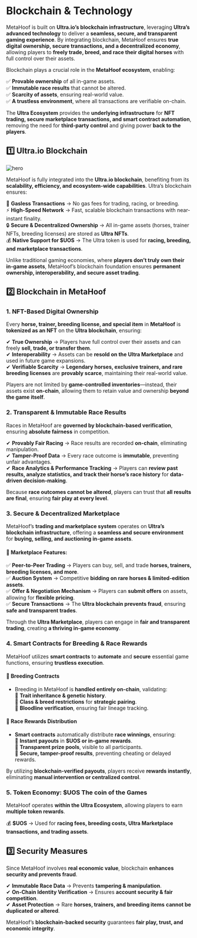 # Blockchain & Technology 

MetaHoof is built on **Ultra.io’s blockchain infrastructure**, leveraging **Ultra’s advanced technology** to deliver a 
**seamless, secure, and transparent gaming experience**. By integrating blockchain, MetaHoof ensures **true digital ownership, secure transactions, and a decentralized economy**, allowing players to **freely trade, breed, and race their digital horses** with full control over their assets.

Blockchain plays a crucial role in the **MetaHoof ecosystem**, enabling:

✅ **Provable ownership** of all in-game assets.  
✅ **Immutable race results** that cannot be altered.  
✅ **Scarcity of assets**, ensuring real-world value.  
✅ **A trustless environment**, where all transactions are verifiable on-chain.

The **Ultra Ecosystem** provides the **underlying infrastructure** for **NFT trading, secure marketplace transactions,
and smart contract automation**, removing the need for **third-party control** and giving power **back to the players**.

## 1️⃣ Ultra.io Blockchain

![hero](/img/ultra.png)

MetaHoof is fully integrated into the **Ultra.io blockchain**, benefiting from its **scalability, efficiency, and
ecosystem-wide capabilities**. Ultra’s blockchain ensures:

🚀 **Gasless Transactions** → No gas fees for trading, racing, or breeding.  
⚡ **High-Speed Network** → Fast, scalable blockchain transactions with near-instant finality.  
🔒 **Secure & Decentralized Ownership** → All in-game assets (horses, trainer NFTs, breeding licenses) are stored as **Ultra NFTs**.  
💰 **Native Support for $UOS** → The Ultra token is used for **racing, breeding, and marketplace transactions**.

Unlike traditional gaming economies, where **players don’t truly own their in-game assets**, MetaHoof’s blockchain
foundation ensures **permanent ownership, interoperability, and secure asset trading**.

## 2️⃣ Blockchain in MetaHoof

### 1. NFT-Based Digital Ownership

Every **horse, trainer, breeding license, and special item** in **MetaHoof** is **tokenized as an NFT** on the **Ultra
blockchain**, ensuring:

✔ **True Ownership** → Players have full control over their assets and can freely **sell, trade, or transfer them**.  
✔ **Interoperability** → Assets can be **resold on the Ultra Marketplace** and used in future game expansions.  
✔ **Verifiable Scarcity** → **Legendary horses, exclusive trainers, and rare breeding licenses** are **provably scarce**, maintaining their real-world value.

Players are not limited by **game-controlled inventories**—instead, their assets exist **on-chain**, allowing them to
retain value and ownership **beyond the game itself**.

### 2. Transparent & Immutable Race Results

Races in MetaHoof are **governed by blockchain-based verification**, ensuring **absolute fairness** in competition.

✔ **Provably Fair Racing** → Race results are recorded **on-chain**, eliminating manipulation.  
✔ **Tamper-Proof Data** → Every race outcome is **immutable**, preventing unfair advantages.  
✔ **Race Analytics & Performance Tracking** → Players can **review past results, analyze statistics, and track their
horse’s race history** for **data-driven decision-making**.

Because **race outcomes cannot be altered**, players can trust that **all results are final**, ensuring **fair play at
every level**.

### 3. Secure & Decentralized Marketplace

MetaHoof’s **trading and marketplace system** operates on **Ultra’s blockchain infrastructure**, offering a **seamless
and secure environment** for **buying, selling, and auctioning in-game assets**.

#### 🔹 Marketplace Features:

✅ **Peer-to-Peer Trading** → Players can buy, sell, and trade **horses, trainers, breeding licenses, and more**.  
✅ **Auction System** → Competitive **bidding on rare horses & limited-edition assets**.  
✅ **Offer & Negotiation Mechanism** → Players can **submit offers** on assets, allowing for **flexible pricing**.  
✅ **Secure Transactions** → The **Ultra blockchain prevents fraud**, ensuring **safe and transparent trades**.

Through the **Ultra Marketplace**, players can engage in **fair and transparent trading**, creating **a thriving in-game
economy**.

### 4. Smart Contracts for Breeding & Race Rewards

MetaHoof utilizes **smart contracts** to **automate** and **secure** essential game functions, ensuring **trustless
execution**.

#### 📌 Breeding Contracts

- Breeding in MetaHoof is **handled entirely on-chain**, validating:  
  🔹 **Trait inheritance & genetic history**.  
  🔹 **Class & breed restrictions** for **strategic pairing**.  
  🔹 **Bloodline verification**, ensuring fair lineage tracking.

#### 📌 Race Rewards Distribution

- **Smart contracts** automatically distribute **race winnings**, ensuring:  
  🔹 **Instant payouts** in **$UOS or in-game rewards**.  
  🔹 **Transparent prize pools**, visible to all participants.  
  🔹 **Secure, tamper-proof results**, preventing cheating or delayed rewards.

By utilizing **blockchain-verified payouts**, players receive **rewards instantly**, eliminating **manual intervention
or centralized control**.

### 5. Token Economy: $UOS The coin of the Games

MetaHoof operates **within the Ultra Ecosystem**, allowing players to earn **multiple token rewards**.

💰 **$UOS** → Used for **racing fees, breeding costs, Ultra Marketplace transactions, and trading assets**.  

## 3️⃣ Security Measures

Since MetaHoof involves **real economic value**, blockchain **enhances security and prevents fraud**.

✔ **Immutable Race Data** → Prevents **tampering & manipulation**.  
✔ **On-Chain Identity Verification** → Ensures **account security & fair competition**.  
✔ **Asset Protection** → Rare **horses, trainers, and breeding items** **cannot be duplicated or altered**.

MetaHoof’s **blockchain-backed security** guarantees **fair play, trust, and economic integrity**.

